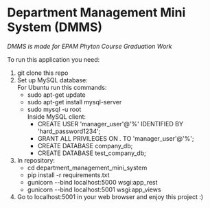 # Department Management Mini System (DMMS)

*DMMS is made for EPAM Phyton Course Graduation Work*

To run this application you need:
1. git clone this repo
2. Set up MySQL database:  
For Ubuntu run this commands:
   * sudo apt-get update
   * sudo apt-get install mysql-server
   * sudo mysql -u root  
   Inside MySQL client:
       * CREATE USER 'manager_user'@'%' IDENTIFIED BY 'hard_password1234';
       * GRANT ALL PRIVILEGES ON *.* TO 'manager_user'@'%';
       * CREATE DATABASE company_db;
       * CREATE DATABASE test_company_db;
3. In repository:
    * cd department_management_mini_system
    * pip install -r requirements.txt
    * gunicorn --bind localhost:5000 wsgi:app_rest
    * gunicorn --bind localhost:5001 wsgi:app_views
4. Go to localhost:5001 in your web browser and enjoy this project :)
